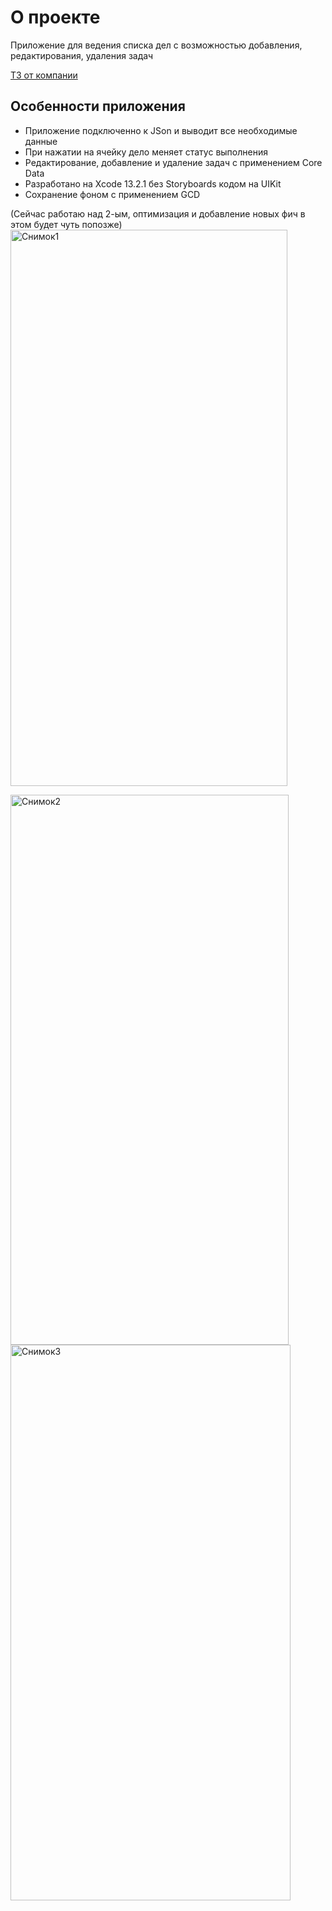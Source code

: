 # О проекте
Приложение для ведения списка дел с возможностью добавления, редактирования, удаления задач

[ТЗ от компании](https://docs.360.yandex.ru/docs/view?url=ya-disk-public%3A%2F%2FG%2FsBR6g5Su%2Bg4Zy0ZkTVj1hNBMeYtITlpegRQjC63%2FkFs0N5tUcPNvX4Ibd6OM62sLK2WbwBkR%2F%2FqfmVHoPilw%3D%3D&name=Effective%20Mobile%20IOS%20Тестовое%20задание%20(1).pdf)

## Особенности приложения
- Приложение подключенно к JSon и выводит все необходимые данные
- При нажатии на ячейку дело меняет статус выполнения
- Редактирование, добавление и удаление задач с применением Core Data
- Разработано на Xcode 13.2.1 без Storyboards кодом на UIKit
- Сохранение фоном с применением GCD

(Сейчас работаю над 2-ым, оптимизация и добавление новых фич в этом будет чуть попозже)
<img width="443" height="890" alt="Снимок1" src="https://github.com/user-attachments/assets/c39478e1-96e4-48b9-9721-f9557fa3d68b" />


<img width="445" height="880" alt="Снимок2" src="https://github.com/user-attachments/assets/b217ee5b-3037-4a54-938a-8fb0f8930efa" />
<img width="448" height="889" alt="Снимок3" src="https://github.com/user-attachments/assets/7c90cf6a-b252-4f25-baad-dbf32ff4ff31" />
